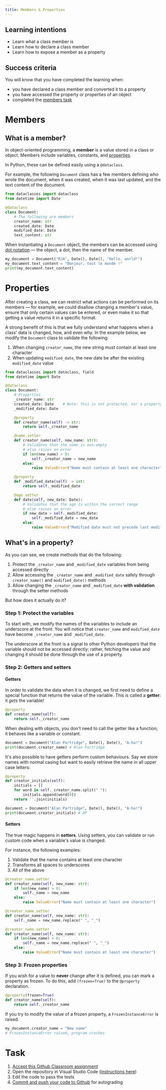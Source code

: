 ```yaml
---
title: Members & Properties
---
```


## Learning intentions

- Learn what a class member is
- Learn how to declare a class member
- Learn how to expose a member as a property

## Success criteria

You will know that you have completed the learning when:

- you have declared a class member and converted it to a property
- you have accessed the property or properties of an object
- completed the [members task](#task)

# Members

## What is a member?

In object-oriented programming, a **member** is a value stored in a class or object. Members include variables, constants, and [properties](##what-is-a-property).

In Python, these can be defined easily using a ``@dataclass``.

For example, the following ``Document`` class has a few members defining who wrote the document, when it was created, when it was last updated, and the text content of the document.

```python
from dataclasses import dataclass
from datetime import Date

@dataclass
class Document:
    # The following are members
    creator_name: str
    created_date: Date
    modified_date: Date
    text_content: str
```

When instantiating a ``Document`` object, the members can be accessed using [dot notation](https://www.askpython.com/python/built-in-methods/dot-notation) — the object, a dot, then the name of the member.

```python
my_document = Document("RJA", Date(), Date(), "Hello, world!")
my_document.text_content = "Bonjour, tout le monde !"
print(my_document.text_content)
```

# Properties

After creating a class, we can restrict what actions can be performed on its members — for example, we could disallow changing a member's value, ensure that only certain values can be entered, or even make it so that getting a value returns it in a specific format.

A strong benefit of this is that we fully understand what happens when a class' data is changed, how, and even why. In the example below, we modify the ``Document`` class to validate the following:

1. When changing ``creator_name``, the new string must contain at least one character
2. When updating ``modified_date``, the new date be after the existing ``modified_date`` value

```python
from dataclasses import dataclass, field
from datetime import Date

@dataclass
class Document:
    # Properties
    _creator_name: str
    created_date: Date    # Note: this is not protected, nor a property
    _modified_date: Date

    @property
    def creator_name(self) -> str:
        return self._creator_name

    @name.setter
    def creator_name(self, new_name: str):
        # Validates that the name is non-empty
        # else raises an error
        if len(new_name) > 0:
            self._creator_name = new_name
        else:
            raise ValueError("Name must contain at least one character")

    @property
    def _modified_date(self) -> int:
        return self._modified_date

    @age.setter
    def date(self, new_date: Date):
        # Validates that the age is within the correct range
        # else raises an error
        if new_date > self._modified_date:
            self._modified_date = new_date
        else:
            raise ValueError("Modified date must not precede last modification date")
```

## What's in a property?

As you can see, we create methods that do the following:

1. Protect the ``_creator_name`` and ``_modified_date`` variables from being accessed directly
2. Allow accessing the ``_creator_name`` and ``_modified_date`` safely through ``creator_name()`` and ``modified_date()`` methods
3. Allow changing the ``_creator_name`` and ``_modified_date`` **with validation** through the setter methods

But how does it actually do it?

### Step 1: Protect the variables

To start with, we modify the names of the variables to include an underscore at the front. You will notice that ``creator_name`` and ``modified_date`` have become ``_creator_name`` and ``_modified_date``.

The underscore at the front is a signal to other Python developers that the variable should not be accessed directly; rather, fetching the value and changing it should be done through the use of a property.

### Step 2: Getters and setters

#### Getters

In order to validate the data when it is changed, we first need to define a special function that returns the value of the variable. This is called a **getter**: it *gets* the variable!

```python
@property
def creator_name(self):
    return self._creator_name
```

When dealing with objects, you don't need to call the getter like a function; it behaves like a variable or constant.

```python
document = Document("Alan Partridge", Date(), Date(), "A-ha!")
print(document.creator_name) # Alan Partridge
```

It's also possible to have getters perform custom behaviours. Say we store names with normal casing but want to easily retrieve the name in all upper case letters:

```python
@property
def creator_initials(self):
    initials = []
    for word in self._creator_name.split(" "):
        initials.append(word[0])
    return ''.join(initials)
```

```python
document = Document("Alan Partridge", Date(), Date(), "A-ha!")
print(document.creator_initials) # AP
```

#### Setters

The true magic happens in **setters**. Using setters, you can validate or run custom code when a variable's value is changed.

For instance, the following examples:

1. Validate that the name contains at least one character
2. Transforms all spaces to underscores
3. All of the above

```python
@creator_name.setter
def creator_name(self, new_name: str):
    if len(new_name) > 0:
        self._name = new_name
    else:
        raise ValueError("Name must contain at least one character")
```

```python
@creator_name.setter
def creator_name(self, new_name: str):
    self._name = new_name.replace(" ", "_")
```

```python
@creator_name.setter
def creator_name(self, new_name: str):
    if len(new_name) > 0:
        self._name = new_name.replace(" ", "_")
    else:
        raise ValueError("Name must contain at least one character")
```

### Step 3: Frozen properties

If you wish for a value to **never** change after it is defined, you can mark a property as frozen. To do this, add ``(frozen=True)`` to the ``@property`` declaration.

```python
@property(frozen=True)
def creator_name(self):
    return self._creator_name
```

If you try to modify the value of a frozen property, a ``FrozenInstanceError`` is raised.

```python
my_document.creator_name = "New name"
# FrozenInstanceError raised, program crashes
```

# Task

1. [Accept this Github Classroom assignment](#)
2. Open the repository in Visual Studio Code ([instructions here](/classroom/classroom.md))
3. Edit the code to pass the tests
4. [Commit and push your code to Github](/classroom/github.md) for autograding